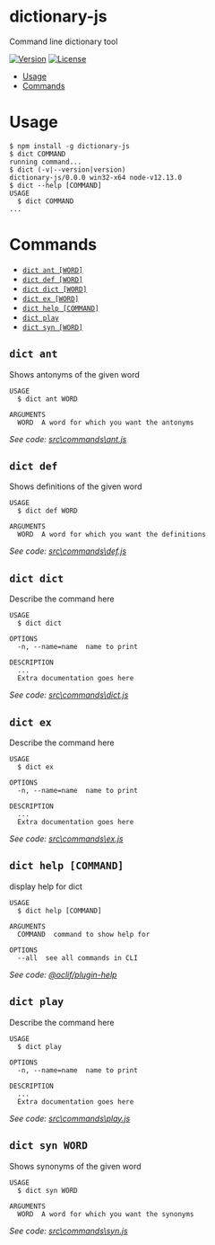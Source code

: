 dictionary-js
=============

Command line dictionary tool

[![Version](https://img.shields.io/npm/v/dictionary-js.svg)](https://npmjs.org/package/dictionary-js)
[![License](https://img.shields.io/npm/l/dictionary-js.svg)](https://github.com/AsmaMubeen/dictionary-js/blob/master/package.json)

<!-- toc -->
* [Usage](#usage)
* [Commands](#commands)
<!-- tocstop -->
# Usage
<!-- usage -->
```sh-session
$ npm install -g dictionary-js
$ dict COMMAND
running command...
$ dict (-v|--version|version)
dictionary-js/0.0.0 win32-x64 node-v12.13.0
$ dict --help [COMMAND]
USAGE
  $ dict COMMAND
...
```
<!-- usagestop -->
# Commands
<!-- commands -->
* [`dict ant [WORD]`](#dict-ant)
* [`dict def [WORD]`](#dict-def)
* [`dict dict [WORD]`](#dict-dict)
* [`dict ex [WORD]`](#dict-ex)
* [`dict help [COMMAND]`](#dict-help-command)
* [`dict play`](#dict-play)
* [`dict syn [WORD]`](#dict-syn-word)

## `dict ant`

Shows antonyms of the given word

```
USAGE
  $ dict ant WORD

ARGUMENTS
  WORD  A word for which you want the antonyms
```

_See code: [src\commands\ant.js](https://github.com/AsmaMubeen/dictionary-js/blob/v0.0.0/src\commands\ant.js)_

## `dict def`

Shows definitions of the given word

```
USAGE
  $ dict def WORD

ARGUMENTS
  WORD  A word for which you want the definitions
```

_See code: [src\commands\def.js](https://github.com/AsmaMubeen/dictionary-js/blob/v0.0.0/src\commands\def.js)_

## `dict dict`

Describe the command here

```
USAGE
  $ dict dict

OPTIONS
  -n, --name=name  name to print

DESCRIPTION
  ...
  Extra documentation goes here
```

_See code: [src\commands\dict.js](https://github.com/AsmaMubeen/dictionary-js/blob/v0.0.0/src\commands\dict.js)_

## `dict ex`

Describe the command here

```
USAGE
  $ dict ex

OPTIONS
  -n, --name=name  name to print

DESCRIPTION
  ...
  Extra documentation goes here
```

_See code: [src\commands\ex.js](https://github.com/AsmaMubeen/dictionary-js/blob/v0.0.0/src\commands\ex.js)_

## `dict help [COMMAND]`

display help for dict

```
USAGE
  $ dict help [COMMAND]

ARGUMENTS
  COMMAND  command to show help for

OPTIONS
  --all  see all commands in CLI
```

_See code: [@oclif/plugin-help](https://github.com/oclif/plugin-help/blob/v2.2.1/src\commands\help.ts)_

## `dict play`

Describe the command here

```
USAGE
  $ dict play

OPTIONS
  -n, --name=name  name to print

DESCRIPTION
  ...
  Extra documentation goes here
```

_See code: [src\commands\play.js](https://github.com/AsmaMubeen/dictionary-js/blob/v0.0.0/src\commands\play.js)_

## `dict syn WORD`

Shows synonyms of the given word

```
USAGE
  $ dict syn WORD

ARGUMENTS
  WORD  A word for which you want the synonyms
```

_See code: [src\commands\syn.js](https://github.com/AsmaMubeen/dictionary-js/blob/v0.0.0/src\commands\syn.js)_
<!-- commandsstop -->
